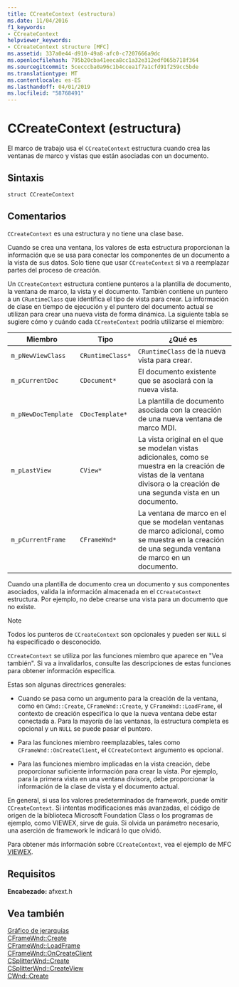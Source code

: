 ```yaml
---
title: CCreateContext (estructura)
ms.date: 11/04/2016
f1_keywords:
- CCreateContext
helpviewer_keywords:
- CCreateContext structure [MFC]
ms.assetid: 337a0e44-d910-49a8-afc0-c7207666a9dc
ms.openlocfilehash: 795b20cba41eeca8cc1a32e312edf065b718f364
ms.sourcegitcommit: 5cecccba0a96c1b4ccea1f7a1cfd91f259cc5bde
ms.translationtype: MT
ms.contentlocale: es-ES
ms.lasthandoff: 04/01/2019
ms.locfileid: "58768491"
---
```

# <a name="ccreatecontext-structure"></a>CCreateContext (estructura)

El marco de trabajo usa el `CCreateContext` estructura cuando crea las ventanas de marco y vistas que están asociadas con un documento.

## <a name="syntax"></a>Sintaxis

```
struct CCreateContext
```

## <a name="remarks"></a>Comentarios

`CCreateContext` es una estructura y no tiene una clase base.

Cuando se crea una ventana, los valores de esta estructura proporcionan la información que se usa para conectar los componentes de un documento a la vista de sus datos. Solo tiene que usar `CCreateContext` si va a reemplazar partes del proceso de creación.

Un `CCreateContext` estructura contiene punteros a la plantilla de documento, la ventana de marco, la vista y el documento. También contiene un puntero a un `CRuntimeClass` que identifica el tipo de vista para crear. La información de clase en tiempo de ejecución y el puntero del documento actual se utilizan para crear una nueva vista de forma dinámica. La siguiente tabla se sugiere cómo y cuándo cada `CCreateContext` podría utilizarse el miembro:

|Miembro|Tipo|¿Qué es|
|------------|----------|--------------------|
|`m_pNewViewClass`|`CRuntimeClass*`|`CRuntimeClass` de la nueva vista para crear.|
|`m_pCurrentDoc`|`CDocument*`|El documento existente que se asociará con la nueva vista.|
|`m_pNewDocTemplate`|`CDocTemplate*`|La plantilla de documento asociada con la creación de una nueva ventana de marco MDI.|
|`m_pLastView`|`CView*`|La vista original en el que se modelan vistas adicionales, como se muestra en la creación de vistas de la ventana divisora o la creación de una segunda vista en un documento.|
|`m_pCurrentFrame`|`CFrameWnd*`|La ventana de marco en el que se modelan ventanas de marco adicional, como se muestra en la creación de una segunda ventana de marco en un documento.|

Cuando una plantilla de documento crea un documento y sus componentes asociados, valida la información almacenada en el `CCreateContext` estructura. Por ejemplo, no debe crearse una vista para un documento que no existe.

> [!NOTE]
>  Todos los punteros de `CCreateContext` son opcionales y pueden ser `NULL` si ha especificado o desconocido.

`CCreateContext` se utiliza por las funciones miembro que aparece en "Vea también". Si va a invalidarlos, consulte las descripciones de estas funciones para obtener información específica.

Estas son algunas directrices generales:

- Cuando se pasa como un argumento para la creación de la ventana, como en `CWnd::Create`, `CFrameWnd::Create`, y `CFrameWnd::LoadFrame`, el contexto de creación especifica lo que la nueva ventana debe estar conectada a. Para la mayoría de las ventanas, la estructura completa es opcional y un `NULL` se puede pasar el puntero.

- Para las funciones miembro reemplazables, tales como `CFrameWnd::OnCreateClient`, el `CCreateContext` argumento es opcional.

- Para las funciones miembro implicadas en la vista creación, debe proporcionar suficiente información para crear la vista. Por ejemplo, para la primera vista en una ventana divisora, debe proporcionar la información de la clase de vista y el documento actual.

En general, si usa los valores predeterminados de framework, puede omitir `CCreateContext`. Si intentas modificaciones más avanzadas, el código de origen de la biblioteca Microsoft Foundation Class o los programas de ejemplo, como VIEWEX, sirve de guía. Si olvida un parámetro necesario, una aserción de framework le indicará lo que olvidó.

Para obtener más información sobre `CCreateContext`, vea el ejemplo de MFC [VIEWEX](../../overview/visual-cpp-samples.md).

## <a name="requirements"></a>Requisitos

**Encabezado:** afxext.h

## <a name="see-also"></a>Vea también

[Gráfico de jerarquías](../../mfc/hierarchy-chart.md)<br/>
[CFrameWnd::Create](../../mfc/reference/cframewnd-class.md#create)<br/>
[CFrameWnd::LoadFrame](../../mfc/reference/cframewnd-class.md#loadframe)<br/>
[CFrameWnd::OnCreateClient](../../mfc/reference/cframewnd-class.md#oncreateclient)<br/>
[CSplitterWnd::Create](../../mfc/reference/csplitterwnd-class.md#create)<br/>
[CSplitterWnd::CreateView](../../mfc/reference/csplitterwnd-class.md#createview)<br/>
[CWnd::Create](../../mfc/reference/cwnd-class.md#create)

